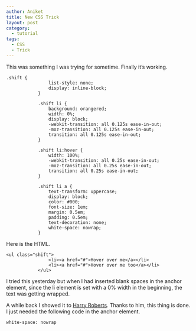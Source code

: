 ```yaml
---
author: Aniket
title: New CSS Trick
layout: post
category:
  - tutorial
tags:
  - CSS
  - Trick
---
```

This was something I was trying for sometime. Finally it’s working.

    .shift {
                    list-style: none;
                    display: inline-block;
                }
    
                .shift li {
                    background: orangered;
                    width: 0%;
                    display: block;
                    -webkit-transition: all 0.125s ease-in-out;
                    -moz-transition: all 0.125s ease-in-out;
                    transition: all 0.125s ease-in-out;
                }
    
                .shift li:hover {
                    width: 100%;
                    -webkit-transition: all 0.25s ease-in-out;
                    -moz-transition: all 0.25s ease-in-out;
                    transition: all 0.25s ease-in-out;
                }
    
                .shift li a {
                    text-transform: uppercase;
                    display: block;
                    color: #000;
                    font-size: 1em;
                    margin: 0.5em;
                    padding: 0.5em;
                    text-decoration: none;
                    white-space: nowrap;
                }
    

Here is the HTML.

    <ul class="shift">
                    <li><a href="#">Hover over me</a></li>
                    <li><a href="#">Hover over me too</a></li>
                </ul>
    

I tried this yesterday but when I had inserted blank spaces in the anchor element, since the li element is set with a 0% width in the beginning, the text was getting wrapped.

A while back I showed it to [Harry Roberts][1]. Thanks to him, this thing is done. I just needed the following code in the anchor element.

    white-space: nowrap

 [1]: http://csswizardry.com/ "Harry's Site"
